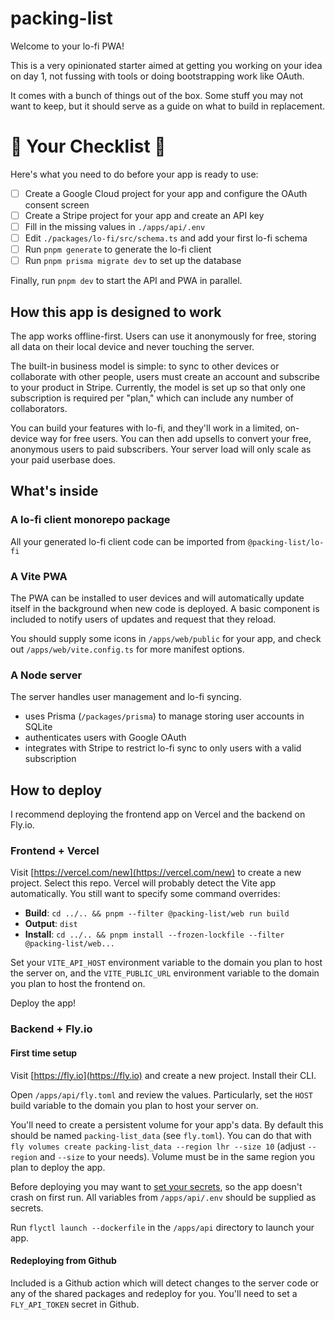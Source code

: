 # packing-list

Welcome to your lo-fi PWA!

This is a very opinionated starter aimed at getting you working on your idea on day 1, not fussing with tools or doing bootstrapping work like OAuth.

It comes with a bunch of things out of the box. Some stuff you may not want to keep, but it should serve as a guide on what to build in replacement.

# 👀 Your Checklist 👀

Here's what you need to do before your app is ready to use:

- [ ] Create a Google Cloud project for your app and configure the OAuth consent screen
- [ ] Create a Stripe project for your app and create an API key
- [ ] Fill in the missing values in `./apps/api/.env`
- [ ] Edit `./packages/lo-fi/src/schema.ts` and add your first lo-fi schema
- [ ] Run `pnpm generate` to generate the lo-fi client
- [ ] Run `pnpm prisma migrate dev` to set up the database

Finally, run `pnpm dev` to start the API and PWA in parallel.

## How this app is designed to work

The app works offline-first. Users can use it anonymously for free, storing all data on their local device and never touching the server.

The built-in business model is simple: to sync to other devices or collaborate with other people, users must create an account and subscribe to your product in Stripe. Currently, the model is set up so that only one subscription is required per "plan," which can include any number of collaborators.

You can build your features with lo-fi, and they'll work in a limited, on-device way for free users. You can then add upsells to convert your free, anonymous users to paid subscribers. Your server load will only scale as your paid userbase does.

## What's inside

### A lo-fi client monorepo package

All your generated lo-fi client code can be imported from `@packing-list/lo-fi`

### A Vite PWA

The PWA can be installed to user devices and will automatically update itself in the background when new code is deployed. A basic component is included to notify users of updates and request that they reload.

You should supply some icons in `/apps/web/public` for your app, and check out `/apps/web/vite.config.ts` for more manifest options.

### A Node server

The server handles user management and lo-fi syncing.

- uses Prisma (`/packages/prisma`) to manage storing user accounts in SQLite
- authenticates users with Google OAuth
- integrates with Stripe to restrict lo-fi sync to only users with a valid subscription

## How to deploy

I recommend deploying the frontend app on Vercel and the backend on Fly.io.

### Frontend + Vercel

Visit [https://vercel.com/new](https://vercel.com/new) to create a new project. Select this repo. Vercel will probably detect the Vite app automatically. You still want to specify some command overrides:

- **Build**: `cd ../.. && pnpm --filter @packing-list/web run build`
- **Output**: `dist`
- **Install**: `cd ../.. && pnpm install --frozen-lockfile --filter @packing-list/web...`

Set your `VITE_API_HOST` environment variable to the domain you plan to host the server on, and the `VITE_PUBLIC_URL` environment variable to the domain you plan to host the frontend on.

Deploy the app!

### Backend + Fly.io

#### First time setup

Visit [https://fly.io](https://fly.io) and create a new project. Install their CLI.

Open `/apps/api/fly.toml` and review the values. Particularly, set the `HOST` build variable to the domain you plan to host your server on.

You'll need to create a persistent volume for your app's data. By default this should be named `packing-list_data` (see `fly.toml`). You can do that with `fly volumes create packing-list_data --region lhr --size 10` (adjust `--region` and `--size` to your needs). Volume must be in the same region you plan to deploy the app.

Before deploying you may want to [set your secrets](https://fly.io/docs/reference/secrets/), so the app doesn't crash on first run. All variables from `/apps/api/.env` should be supplied as secrets.

Run `flyctl launch --dockerfile` in the `/apps/api` directory to launch your app.

#### Redeploying from Github

Included is a Github action which will detect changes to the server code or any of the shared packages and redeploy for you. You'll need to set a `FLY_API_TOKEN` secret in Github.
